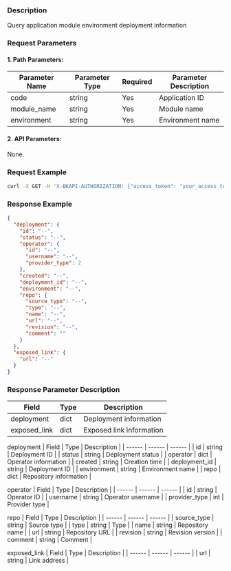### Description
Query application module environment deployment information


### Request Parameters

#### 1. Path Parameters:

|   Parameter Name   |    Parameter Type  |  Required  |     Parameter Description     |
| ------------ | ------------ | ------ | ---------------- |
| code   | string | Yes | Application ID |
| module_name   | string | Yes | Module name |
| environment   | string | Yes | Environment name |

#### 2. API Parameters:
None.

### Request Example
```bash
curl -X GET -H 'X-BKAPI-AUTHORIZATION: {"access_token": "your_access_token"}' http://bkapi.example.com/api/bkpaas3/prod/bkapps/applications/{code}/modules/{module_name}/envs/{environment}/released_info/
```

### Response Example
```json
{
  "deployment": {
    "id": "--",
    "status": "--",
    "operator": {
      "id": "--",
      "username": "--",
      "provider_type": 2
    },
    "created": "--",
    "deployment_id": "--",
    "environment": "--",
    "repo": {
      "source_type": "--",
      "type": "--",
      "name": "--",
      "url": "--",
      "revision": "--",
      "comment": ""
    }
  },
  "exposed_link": {
    "url": "--"
  }
}
```

### Response Parameter Description

| Field |   Type | Description |
| ------ | ------ | ------ |
| deployment | dict | Deployment information |
| exposed_link | dict | Exposed link information |

deployment
| Field |   Type | Description |
| ------ | ------ | ------ |
| id | string | Deployment ID |
| status | string | Deployment status |
| operator | dict | Operator information |
| created | string | Creation time |
| deployment_id | string | Deployment ID |
| environment | string | Environment name |
| repo | dict | Repository information |

operator
| Field |   Type | Description |
| ------ | ------ | ------ |
| id | string | Operator ID |
| username | string | Operator username |
| provider_type | int | Provider type |

repo
| Field |   Type | Description |
| ------ | ------ | ------ |
| source_type | string | Source type |
| type | string | Type |
| name | string | Repository name |
| url | string | Repository URL |
| revision | string | Revision version |
| comment | string | Comment |

exposed_link
| Field |   Type | Description |
| ------ | ------ | ------ |
| url | string | Link address |